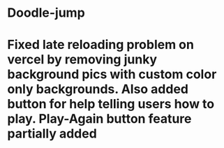 # Doodle-jump

# Fixed late reloading problem on vercel by removing junky background pics with custom color only backgrounds. Also added button for help telling users how to play. Play-Again button feature partially added
